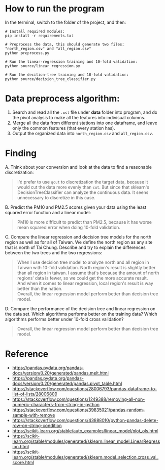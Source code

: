 
# How to run the program
In the terminal, switch to the folder of the project, and then:
``` 
# Install required modules: 
pip install -r requirements.txt

# Preprocess the data, this should generate two files: "north_region.csv" and "all_region.csv"
python preprocess.py

# Run the linear-regression training and 10-fold validation:
python source/linear_regression.py

# Run the decition-tree training and 10-fold validation:
python source/decision_tree_classifier.py
```

# Data preprocess algorithm:
1. Search and read all the ```.xsl``` file under **data** folder into program, and do the pivot analysis to make all the features into indivisual columns.
2. Merge all the data from different stations into one dataframe, and leave only the common features (that every station has).
3. Output the organized data into ```north_region.csv``` and ```all_region.csv```.


# Finding

A. Think about your conversion and look at the data to find a reasonable discretization:
> I'd prefer to use ```qcut``` to discretization the target data, because it would cut the data more evenly than ```cut```. But since that sklearn's DecisionTreeClassifier can analyze the continuous data. It seens unnecessary to discretize in this case.

B. Predict the PM10 and PM2.5 scores given your data using the least squared error function and a linear model:
> PM10 is more difficult to predict than PM2.5, because it has worse mean squared error when doing 10-fold validation.


C. Compare the linear regression and decision tree models for the north region as well as for all of Taiwan. We define the north region as any site that is north of Tai Chung. Describe and try to explain the differences between the two trees and the two regressions:
> When I use decision tree model to analyze north and all region in Taiwan with 10-fold validation. North region's result is slightly better than all region in taiwan. I assume that's because the amount of north regions' data is fewer, so we could get the more accurate result.  
> And when it comes to linear regression, local region's result is way better than the nation.  
> Overall, the linear regression model perform better than decision tree model.

D. Compare the performance of the decision tree and linear regression on the data set. Which algorithms performs better on the training data? Which algorithms performs better under 10-fold cross validation?
> Overall, the linear regression model perform better than decision tree model.


# Reference
* https://pandas.pydata.org/pandas-docs/version/0.20/generated/pandas.melt.html
* https://pandas.pydata.org/pandas-docs/version/0.20/generated/pandas.pivot_table.html
* https://stackoverflow.com/questions/28006793/pandas-dataframe-to-list-of-lists/28006809
* https://stackoverflow.com/questions/1249388/removing-all-non-numeric-characters-from-string-in-python
* https://stackoverflow.com/questions/39835021/pandas-random-sample-with-remove
* https://stackoverflow.com/questions/43888010/python-pandas-delete-row-on-string-condition
* https://scikit-learn.org/stable/auto_examples/linear_model/plot_ols.html
* https://scikit-learn.org/stable/modules/generated/sklearn.linear_model.LinearRegression.html
* https://scikit-learn.org/stable/modules/generated/sklearn.model_selection.cross_val_score.html